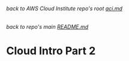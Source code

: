 ###### back to AWS Cloud Institute repo's root [aci.md](../aci.md)
###### back to repo's main [README.md](../../../README.md)
# Cloud Intro Part 2
## 
